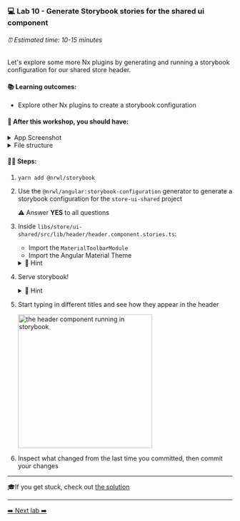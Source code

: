 ### 💻 Lab 10 - Generate Storybook stories for the shared ui component

###### ⏰ Estimated time: 10-15 minutes

Let's explore some more Nx plugins by generating and running a storybook configuration for our shared store header.

#### 📚 Learning outcomes:

- Explore other Nx plugins to create a storybook configuration

#### 📲 After this workshop, you should have:

<details>
  <summary>App Screenshot</summary>
  No change in how the app looks!
</details>

<details>
  <summary>File structure</summary>
  <img src="../assets/lab10_directory-structure.png" height="700" alt="lab10 file structure">
</details>

#### 🏋️‍♀️ Steps:

1. `yarn add @nrwl/storybook`
2. Use the `@nrwl/angular:storybook-configuration` generator to generate a storybook configuration for the `store-ui-shared` project

   ⚠️ Answer **YES** to all questions

3. Inside `libs/store/ui-shared/src/lib/header/header.component.stories.ts`:

   - Import the `MaterialToolbarModule`
   - Import the Angular Material Theme

   <details>
   <summary>🐳 Hint</summary>

   ```ts
   //IMPORT TOOLBAR MODULE
   import { MatToolbarModule } from '@angular/material/toolbar';

   //IMPORT THEME
   import '@angular/material/prebuilt-themes/deeppurple-amber.css';

   //......

   export const primary = () => ({
     moduleMetadata: {
       imports: [MatToolbarModule] // <-- import the module
     }
     //...
   });
   ```

   </details>

4. Serve storybook!

   <details>
   <summary>🐳 Hint</summary>

   `nx storybook store-ui-shared`

   </details>

5. Start typing in different titles and see how they appear in the header

   <img src="../assets/storybook.gif" width="300" alt="the header component running in storybook">

6. Inspect what changed from the last time you committed, then commit your changes

---

🎓If you get stuck, check out [the solution](SOLUTION.md)

---

[➡️ Next lab ➡️](../lab11%20-%20bonus/LAB.md)
